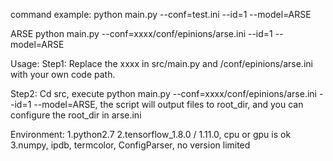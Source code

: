 command example:
    python main.py --conf=test.ini --id=1  --model=ARSE

ARSE
python main.py --conf=xxxx/conf/epinions/arse.ini --id=1 --model=ARSE

Usage:
Step1:
Replace the xxxx in src/main.py and /conf/epinions/arse.ini with your own code path.

Step2:
Cd src, execute python main.py --conf=xxxx/conf/epinions/arse.ini --id=1 --model=ARSE, the script will output files to root_dir, and you can configure the root_dir in arse.ini

Environment:
1.python2.7
2.tensorflow_1.8.0 / 1.11.0, cpu or gpu is ok
3.numpy, ipdb, termcolor, ConfigParser, no version limited